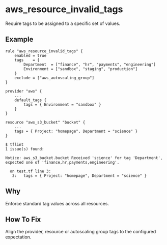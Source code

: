 # aws_resource_invalid_tags

Require tags to be assigned to a specific set of values.

## Example

```hcl
rule "aws_resource_invalid_tags" {
    enabled = true
    tags    = {
        Department  = ["finance", "hr", "payments", "engineering"]
        Environment = ["sandbox", "staging", "production"]
    }
    exclude = ["aws_autoscaling_group"]
}

provider "aws" {
    ...
    default_tags {
        tags = { Environment = "sandbox" }
    }
}

resource "aws_s3_bucket" "bucket" {
    ...
    tags = { Project: "homepage", Department = "science" }
}
```

```
$ tflint
1 issue(s) found:

Notice: aws_s3_bucket.bucket Received 'science' for tag 'Department', expected one of 'finance,hr,payments,engineering'.

  on test.tf line 3:
   3:   tags = { Project: "homepage", Department = "science" }
```

## Why

Enforce standard tag values across all resources.

## How To Fix

Align the provider, resource or autoscaling group tags to the configured expectation.
